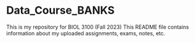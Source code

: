 # Data_Course_BANKS
This is my repository for BIOL 3100 (Fall 2023)
This README file contains information about my uploaded assignments, exams, notes, etc.


